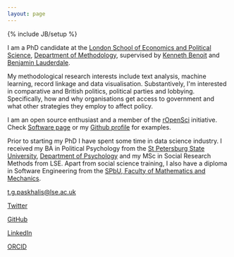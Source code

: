 ```yaml
---
layout: page
---
```

{% include JB/setup %}

I am a PhD candidate at the [London School of Economics and Political Science](http://www.lse.ac.uk), [Department of Methodology](http://www.lse.ac.uk/methodology/), supervised by [Kenneth Benoit](http://www.kenbenoit.net/) and [Benjamin Lauderdale](http://www.benjaminlauderdale.net/). 

My methodological research interests include text analysis, machine learning, record linkage and data visualisation. Substantively, I'm interested in comparative and British politics, political parties and lobbying. Specifically, how and why organisations get access to government and what other strategies they employ to affect policy.

I am an open source enthusiast and a member of the [rOpenSci](https://ropensci.org/) initiative. Check [Software page](/software) or my [Github profile](https://github.com/tpaskhalis/) for examples.

Prior to starting my PhD I have spent some time in data science industry. I received my BA in Political Psychology from the [St Petersburg State University](http://english.spbu.ru/), [Department of Psychology](http://www.psy.spbu.ru/english-version) and my MSc in Social Research Methods from LSE. Apart from social science training, I also have a diploma in Software Engineering from the [SPbU, Faculty of Mathematics and Mechanics](http://www.math.spbu.ru/eng/).

<a href="mailto:{{ site.email }}" target="_blank" rel="noopener noreferrer"><i class="fa fa-fw fa-envelope-square"></i>t.g.paskhalis@lse.ac.uk</a>

<a href="https://twitter.com/{{ site.twitter }}" target="_blank" rel="noopener noreferrer"><i class="fa fa-fw fa-twitter-square"></i>Twitter</a>

<a href="https://github.com/{{ site.github }}" target="_blank" rel="noopener noreferrer"><i class="fa fa-fw fa-github-square"></i>GitHub</a>

<a href="https://linkedin.com/in/{{ site.linkedin }}" target="_blank" rel="noopener noreferrer"><i class="fa fa-fw fa-linkedin-square"></i>LinkedIn</a>

<a href="https://orcid.org/{{ site.orcid }}" target="_blank" rel="noopener noreferrer"><i class="ai ai-fw ai-orcid-square"></i>ORCID</a>

